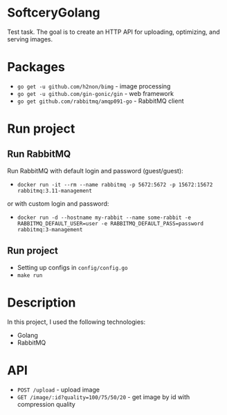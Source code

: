 # SoftceryGolang

Test task. The goal is to create an HTTP API for uploading, optimizing, and serving images.

# Packages

- `go get -u github.com/h2non/bimg` - image processing
- `go get -u github.com/gin-gonic/gin` - web framework
- `go get github.com/rabbitmq/amqp091-go` - RabbitMQ client

# Run project

## Run RabbitMQ

Run RabbitMQ with default login and password (guest/guest):

- `docker run -it --rm --name rabbitmq -p 5672:5672 -p 15672:15672 rabbitmq:3.11-management`

or with custom login and password:

- `docker run -d --hostname my-rabbit --name some-rabbit -e RABBITMQ_DEFAULT_USER=user -e RABBITMQ_DEFAULT_PASS=password rabbitmq:3-management`

## Run project

- Setting up configs in `config/config.go`
- `make run`

# Description

In this project, I used the following technologies:

- Golang
- RabbitMQ

# API

- `POST /upload` - upload image
- `GET /image/:id?quality=100/75/50/20` - get image by id with compression quality

